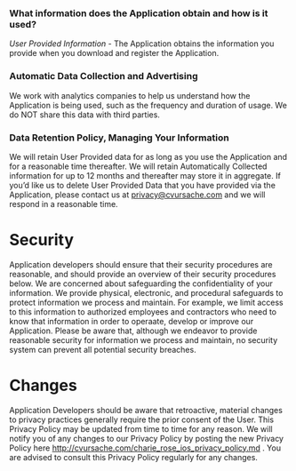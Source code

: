 ### What information does the Application obtain and how is it used?

*User Provided Information* - The Application obtains the information you provide when you download and register the Application.

### Automatic Data Collection and Advertising
We work with analytics companies to help us understand how the Application is being used, such as the frequency and duration of usage.  We do NOT share this data with third parties.

### Data Retention Policy, Managing Your Information
We will retain User Provided data for as long as you use the Application and for a reasonable time thereafter. We will retain Automatically Collected information for up to 12 months and thereafter may store it in aggregate. If you’d like us to delete User Provided Data that you have provided via the Application, please contact us at privacy@cvursache.com and we will respond in a reasonable time.

# Security
Application developers should ensure that their security procedures are reasonable, and should provide an overview of their security procedures below.
We are concerned about safeguarding the confidentiality of your information. We provide physical, electronic, and procedural safeguards to protect information we process and maintain. For example, we limit access to this information to authorized employees and contractors who need to know that information in order to operaate, develop or improve our Application. Please be aware that, although we endeavor to provide reasonable security for information we process and maintain, no security system can prevent all potential security breaches.

# Changes
Application Developers should be aware that retroactive, material changes to privacy practices generally require the prior consent of the User.
This Privacy Policy may be updated from time to time for any reason. We will notify you of any changes to our Privacy Policy by posting the new Privacy Policy here http://cvursache.com/charie_rose_ios_privacy_policy.md . You are advised to consult this Privacy Policy regularly for any changes.
